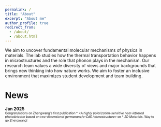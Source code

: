```yaml
---
permalink: /
title: "About"
excerpt: "About me"
author_profile: true
redirect_from: 
  - /about/
  - /about.html
---
```






We aim to uncover fundamental molecular mechanisms of physics in materials. The lab studies how the thermal transportation behavior happens in microstructures and the role that phonon plays in the mechanism. Our research team values a wide diversity of views and major backgrounds that brings new thinking into how nature works. We aim to foster an inclusive environment that maximizes student development and team building. 

News
=====
**Jan 2025**  
<span style="font-size:10px">Congratulations on Zhengwang's first publication * *<A highly polarization-sensitive near-infrared photodetector based on two-dimensional germanane/a-CdS heterostructure>* on * *2D Materials*. Way to go Zhengwang!</span>


